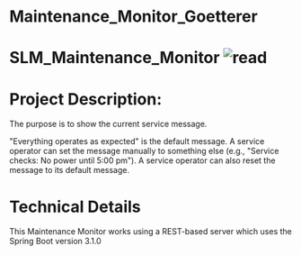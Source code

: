 # Maintenance_Monitor_Goetterer
# SLM_Maintenance_Monitor  ![read](https://github.com/BrunoGoetterer/SLM_Maintenance_Monitor/assets/131394011/76fb8385-c0fc-46fb-accc-4cbfa14e7a59) 

       	          

# Project Description:
The purpose is to show the current service message.

"Everything operates as expected" is the default message. A service operator can set the message manually to something else 
(e.g., "Service checks: No power until 5:00 pm").
A service operator can also reset the message to its default message.

# Technical Details
This Maintenance Monitor works using a REST-based server which uses the Spring Boot version 3.1.0
